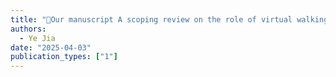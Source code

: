 ```yaml
---
title: "🎉Our manuscript A scoping review on the role of virtual walking intervention in enhancing wellness' has been Accepted by the npj Digital Medicine (Q1)"
authors:
  - Ye Jia
date: "2025-04-03"
publication_types: ["1"]
---
```



